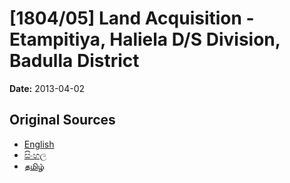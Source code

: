 # [1804/05] Land Acquisition - Etampitiya, Haliela D/S Division, Badulla District

**Date:** 2013-04-02

## Original Sources

- [English](https://documents.gov.lk/view/extra-gazettes/2013/4/1804-05_E.pdf)
- [සිංහල](https://documents.gov.lk/view/extra-gazettes/2013/4/1804-05_S.pdf)
- [தமிழ்](https://documents.gov.lk/view/extra-gazettes/2013/4/1804-05_T.pdf)
